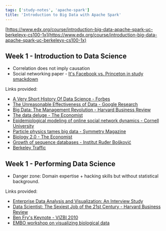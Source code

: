 ```yaml
---
tags: ['study-notes', 'apache-spark']
title: 'Introduction to Big Data with Apache Spark'
---
```

[https://www.edx.org/course/introduction-big-data-apache-spark-uc-berkeleyx-cs100-1x](https://www.edx.org/course/introduction-big-data-apache-spark-uc-berkeleyx-cs100-1x)

## Week 1 - Introduction to Data Science

- Correlation does not imply causation
- Social networking paper - [It's Facebook vs. Princeton in study smackdown][10]

Links provided:

- [A Very Short History Of Data Science - Forbes][1]
- [The Unreasonable Effectiveness of Data - Google Research][2]
- [Big Data: The Management Revolution - Harvard Business Review][3]
- [The data deluge - The Economist][4]
- [Epidemiological modeling of online social network dynamics - Cornell University][5]
- [Particle physics tames big data - Symmetry Magazine][6]
- [Biology 2.0 - The Economist][7]
- [Growth of sequence databases - Institut Ruđer Bošković][8]
- [Berkeley Traffic][9]

[1]: http://www.forbes.com/sites/gilpress/2013/05/28/a-very-short-history-of-data-science/
[2]: http://static.googleusercontent.com/media/research.google.com/en/us/pubs/archive/35179.pdf
[3]: https://hbr.org/2012/10/big-data-the-management-revolution&cm_sp=Article-_-Links-_-Top%20of%20Page%20Recirculation
[4]: http://www.economist.com/node/15579717
[5]: http://arxiv.org/abs/1401.4208
[6]: http://www.symmetrymagazine.org/article/august-2012/particle-physics-tames-big-data
[7]: http://www.economist.com/node/16349358
[8]: http://gorbi.irb.hr/en/method/growth-of-sequence-databases/
[9]: http://traffic.berkeley.edu
[10]: http://www.cnn.com/2014/01/24/tech/social-media/facebook-princeton-smackdown/

## Week 1 - Performing Data Science

- Danger zone: Domain expertise + hacking skills but without statistical background.

Links provided:

- [Enterprise Data Analysis and Visualization: An Interview Study][11]
- [Data Scientist: The Sexiest Job of the 21st Century - Harvard Business Review][12]
- [Ben Fry's Keynote - VIZBI 2010][13]
- [EMBO workshop on visualizing biological data][14]

[11]: http://idl.cs.washington.edu/files/2012-EnterpriseAnalysisInterviews-VAST.pdf
[12]: https://hbr.org/2012/10/data-scientist-the-sexiest-job-of-the-21st-century/ar/1
[13]: http://vizbi.org/Videos/11551146
[14]: http://www.embo.org/
